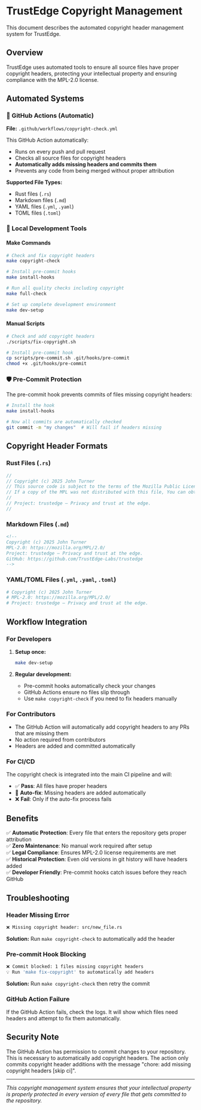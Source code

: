 <!--
Copyright (c) 2025 John Turner
MPL-2.0: https://mozilla.org/MPL/2.0/
Project: trustedge — Privacy and trust at the edge.
GitHub: https://github.com/TrustEdge-Labs/trustedge
-->

# TrustEdge Copyright Management

This document describes the automated copyright header management system for TrustEdge.

## Overview

TrustEdge uses automated tools to ensure all source files have proper copyright headers, protecting your intellectual property and ensuring compliance with the MPL-2.0 license.

## Automated Systems

### 🤖 GitHub Actions (Automatic)

**File:** `.github/workflows/copyright-check.yml`

This GitHub Action automatically:
- Runs on every push and pull request
- Checks all source files for copyright headers
- **Automatically adds missing headers and commits them**
- Prevents any code from being merged without proper attribution

**Supported File Types:**
- Rust files (`.rs`)
- Markdown files (`.md`) 
- YAML files (`.yml`, `.yaml`)
- TOML files (`.toml`)

### 🔧 Local Development Tools

#### Make Commands
```bash
# Check and fix copyright headers
make copyright-check

# Install pre-commit hooks
make install-hooks

# Run all quality checks including copyright
make full-check

# Set up complete development environment
make dev-setup
```

#### Manual Scripts
```bash
# Check and add copyright headers
./scripts/fix-copyright.sh

# Install pre-commit hook
cp scripts/pre-commit.sh .git/hooks/pre-commit
chmod +x .git/hooks/pre-commit
```

### 🛡️ Pre-Commit Protection

The pre-commit hook prevents commits of files missing copyright headers:

```bash
# Install the hook
make install-hooks

# Now all commits are automatically checked
git commit -m "my changes"  # Will fail if headers missing
```

## Copyright Header Formats

### Rust Files (`.rs`)
```rust
//
// Copyright (c) 2025 John Turner
// This source code is subject to the terms of the Mozilla Public License, v. 2.0.
// If a copy of the MPL was not distributed with this file, You can obtain one at https://mozilla.org/MPL/2.0/
//
// Project: trustedge — Privacy and trust at the edge.
//
```

### Markdown Files (`.md`)
```markdown
<!--
Copyright (c) 2025 John Turner
MPL-2.0: https://mozilla.org/MPL/2.0/
Project: trustedge — Privacy and trust at the edge.
GitHub: https://github.com/TrustEdge-Labs/trustedge
-->
```

### YAML/TOML Files (`.yml`, `.yaml`, `.toml`)
```yaml
# Copyright (c) 2025 John Turner
# MPL-2.0: https://mozilla.org/MPL/2.0/
# Project: trustedge — Privacy and trust at the edge.
```

## Workflow Integration

### For Developers

1. **Setup once:**
   ```bash
   make dev-setup
   ```

2. **Regular development:**
   - Pre-commit hooks automatically check your changes
   - GitHub Actions ensure no files slip through
   - Use `make copyright-check` if you need to fix headers manually

### For Contributors

- The GitHub Action will automatically add copyright headers to any PRs that are missing them
- No action required from contributors
- Headers are added and committed automatically

### For CI/CD

The copyright check is integrated into the main CI pipeline and will:
- ✅ **Pass**: All files have proper headers
- 🔄 **Auto-fix**: Missing headers are added automatically
- ❌ **Fail**: Only if the auto-fix process fails

## Benefits

✅ **Automatic Protection**: Every file that enters the repository gets proper attribution  
✅ **Zero Maintenance**: No manual work required after setup  
✅ **Legal Compliance**: Ensures MPL-2.0 license requirements are met  
✅ **Historical Protection**: Even old versions in git history will have headers added  
✅ **Developer Friendly**: Pre-commit hooks catch issues before they reach GitHub  

## Troubleshooting

### Header Missing Error
```bash
❌ Missing copyright header: src/new_file.rs
```
**Solution:** Run `make copyright-check` to automatically add the header

### Pre-commit Hook Blocking
```bash
❌ Commit blocked: 1 files missing copyright headers
💡 Run 'make fix-copyright' to automatically add headers
```
**Solution:** Run `make copyright-check` then retry the commit

### GitHub Action Failure
If the GitHub Action fails, check the logs. It will show which files need headers and attempt to fix them automatically.

## Security Note

The GitHub Action has permission to commit changes to your repository. This is necessary to automatically add copyright headers. The action only commits copyright header additions with the message "chore: add missing copyright headers [skip ci]".

---

*This copyright management system ensures that your intellectual property is properly protected in every version of every file that gets committed to the repository.*
